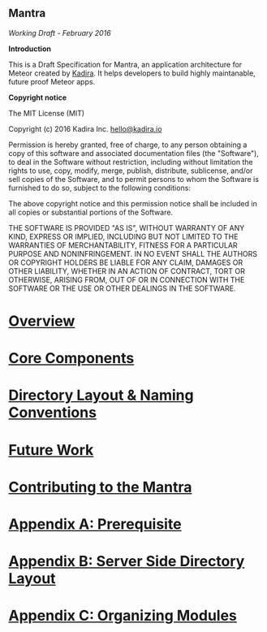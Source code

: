 Mantra
-------

*Working Draft - February 2016*

**Introduction**

This is a Draft Specification for Mantra, an application architecture for Meteor created by [Kadira](https://kadira.io/). It helps developers to build highly maintanable, future proof Meteor apps.

**Copyright notice**

The MIT License (MIT)

Copyright (c) 2016 Kadira Inc. <hello@kadira.io>

Permission is hereby granted, free of charge, to any person obtaining a copy
of this software and associated documentation files (the "Software"), to deal
in the Software without restriction, including without limitation the rights
to use, copy, modify, merge, publish, distribute, sublicense, and/or sell
copies of the Software, and to permit persons to whom the Software is
furnished to do so, subject to the following conditions:

The above copyright notice and this permission notice shall be included in
all copies or substantial portions of the Software.

THE SOFTWARE IS PROVIDED "AS IS", WITHOUT WARRANTY OF ANY KIND, EXPRESS OR
IMPLIED, INCLUDING BUT NOT LIMITED TO THE WARRANTIES OF MERCHANTABILITY,
FITNESS FOR A PARTICULAR PURPOSE AND NONINFRINGEMENT. IN NO EVENT SHALL THE
AUTHORS OR COPYRIGHT HOLDERS BE LIABLE FOR ANY CLAIM, DAMAGES OR OTHER
LIABILITY, WHETHER IN AN ACTION OF CONTRACT, TORT OR OTHERWISE, ARISING FROM,
OUT OF OR IN CONNECTION WITH THE SOFTWARE OR THE USE OR OTHER DEALINGS IN
THE SOFTWARE.

# [Overview](1.overview.md)

# [Core Components](2.core-components.md)

# [Directory Layout & Naming Conventions](3.dir-layout.md)

# [Future Work](4.future-work.md)

# [Contributing to the Mantra](5.contributing.md)

# [Appendix A: Prerequisite](a.appendix.md)

# [Appendix B: Server Side Directory Layout](b.appendix.md)

# [Appendix C: Organizing Modules](c.appendix.md)
